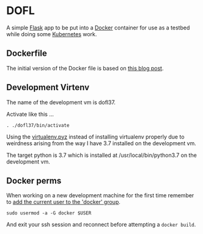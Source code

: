 # DOFL
A simple [Flask](https://palletsprojects.com/p/flask/) app to be put into a [Docker](https://www.docker.com/) container for use as a testbed while doing some [Kubernetes](https://kubernetes.io/) work.  

## Dockerfile
The initial version of the Docker file is based on [this blog post](https://hasura.io/blog/how-to-write-dockerfiles-for-python-web-apps-6d173842ae1d/). 

## Development Virtenv
The name of the development vm is dofl37.

Activate like this ...

```
. ./dofl37/bin/activate
```

Using the [virtualenv.pyz](https://virtualenv.pypa.io/en/stable/installation.html#via-zipapp) instead of installing virtualenv properly due to weirdness arising from the way I have 3.7 installed on the development vm. 

The target python is 3.7 which is installed at /usr/local/bin/python3.7 on the development vm.

## Docker perms
When working on a new development machine for the first time remember to [add the current user to the 'docker' group](https://techoverflow.net/2017/03/01/solving-docker-permission-denied-while-trying-to-connect-to-the-docker-daemon-socket/).

```
sudo usermod -a -G docker $USER
```

And exit your ssh session and reconnect before attempting a `docker build`.

